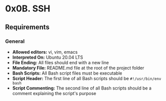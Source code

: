 # 0x0B. SSH

## Requirements

### General

- **Allowed editors:** vi, vim, emacs
- **Interpreted On:** Ubuntu 20.04 LTS
- **File Ending:** All files should end with a new line
- **Mandatory File:** README.md file at the root of the project folder
- **Bash Scripts:** All Bash script files must be executable
- **Script Header:** The first line of all Bash scripts should be `#!/usr/bin/env bash`
- **Script Commenting:** The second line of all Bash scripts should be a comment explaining the script's purpose

